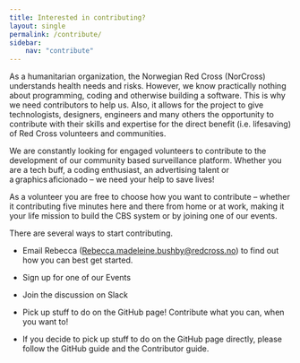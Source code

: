 ```yaml
---
title: Interested in contributing?
layout: single
permalink: /contribute/
sidebar:
    nav: "contribute"
---
```


As a humanitarian organization, the Norwegian Red Cross (NorCross) understands health needs and risks. However, we know practically nothing about programming, coding and otherwise building a software. This is why we need contributors to help us. Also, it allows for the project to give technologists, designers, engineers and many others the opportunity to contribute with their skills and expertise for the direct benefit (i.e. lifesaving) of Red Cross volunteers and communities.

We are constantly looking for engaged volunteers to contribute to the development of our community based surveillance platform. Whether you are a tech buff, a coding enthusiast, an advertising talent or a graphics aficionado – we need your help to save lives! 

As a volunteer you are free to choose how you want to contribute – whether it contributing five minutes here and there from home or at work, making it your life mission to build the CBS system or by joining one of our events.  

There are several ways to start contributing.  

* Email Rebecca (Rebecca.madeleine.bushby@redcross.no) to find out how you can best get started.  

* Sign up for one of our Events  

* Join the discussion on Slack  

* Pick up stuff to do on the GitHub page! Contribute what you can, when you want to! 

* If you decide to pick up stuff to do on the GitHub page directly, please follow the GitHub guide and the    Contributor guide.  